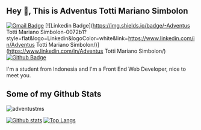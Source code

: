 ## Hey 👋, This is Adventus Totti Mariano Simbolon
[![Gmail Badge](https://img.shields.io/badge/-adventustms@protonmail.com-c14438?style=flat&logo=Gmail&logoColor=white&link=mailto:adventustms@protonmail.com)](mailto:adventustms@protonmail.com) 
[![Linkedin Badge](https://img.shields.io/badge/-Adventus Totti Mariano Simbolon-0072b1?style=flat&logo=Linkedin&logoColor=white&link=https://www.linkedin.com/in/Adventus Totti Mariano Simbolon/)](https://www.linkedin.com/in/Adventus Totti Mariano Simbolon/) [![Github Badge](https://img.shields.io/badge/-adventustms-grey?style=flat&logo=github&logoColor=white&link=https://github.com/adventustms/)](https://www.github.com/adventustms/) <p align='left'>I'm a student from Indonesia and I'm a Front End Web Developer, nice to meet you.</p>
## Some of my Github Stats
<p align=left> <img src=https://komarev.com/ghpvc/?username=adventustms alt=adventustms /> </p>

[![Github stats](https://github-readme-stats.vercel.app/api?username=adventustms&show_icons=true&include_all_commits=true)](https://github.com/adventustms/github-readme-stats)
[![Top Langs](https://github-readme-stats.vercel.app/api/top-langs/?username=adventustms&layout=compact)](https://github.com/adventustms/github-readme-stats)
